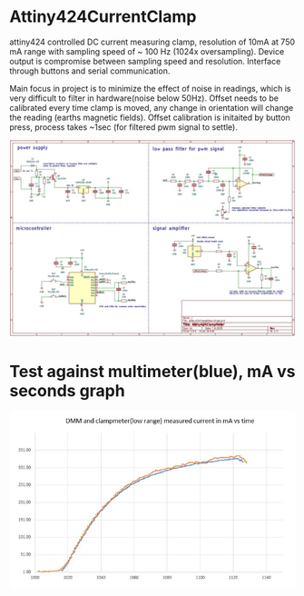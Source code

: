 # Attiny424CurrentClamp
attiny424 controlled DC current measuring clamp, resolution of 10mA at 750 mA range with sampling speed of ~ 100 Hz (1024x oversampling). Device output is compromise between sampling speed and resolution. Interface through buttons and serial communication.

Main focus in project is to minimize the effect of noise in readings, which is very difficult to filter in hardware(noise below 50Hz). Offset needs to be calibrated every time clamp is moved, any change in orientation will change the reading (earths magnetic fields). Offset calibration is initaited by button press, process takes ~1sec (for filtered pwm signal to settle).

![schematic](https://github.com/aWanha/Attiny424CurrentClamp/blob/main/schematic.JPG)
# Test against multimeter(blue), mA vs seconds graph
![schematic](https://github.com/aWanha/Attiny424CurrentClamp/blob/main/linearity.JPG)

